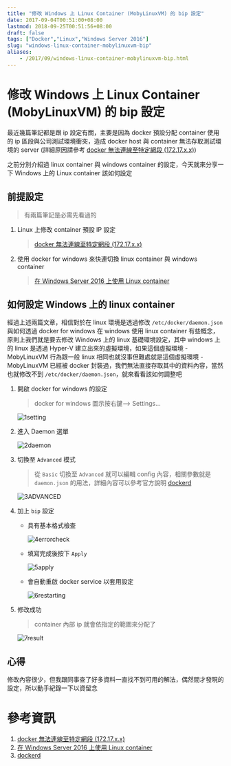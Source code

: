 ```yaml
---
title: "修改 Windows 上 Linux Container (MobyLinuxVM) 的 bip 設定"
date: 2017-09-04T00:51:00+08:00
lastmod: 2018-09-25T00:51:56+08:00
draft: false
tags: ["Docker","Linux","Windows Server 2016"]
slug: "windows-linux-container-mobylinuxvm-bip"
aliases:
    - /2017/09/windows-linux-container-mobylinuxvm-bip.html
---
```

# 修改 Windows 上 Linux Container (MobyLinuxVM) 的 bip 設定
最近幾篇筆記都是跟 ip 設定有關，主要是因為 docker 預設分配 container 使用的 ip 區段與公司測試環境衝突，造成 docker host 與 container 無法存取測試環境的 server (詳細原因請參考 [docker 無法連線至特定網段 (172.17.x.x)](https://blog.yowko.com/2017/09/docker-172-17-ip.html))

之前分別介紹過 linux container 與 windows container 的設定，今天就來分享一下 Windows 上的 Linux container 該如何設定

## 前提設定

> 有兩篇筆記是必需先看過的

1.  Linux 上修改 container 預設 IP 設定

    > [docker 無法連線至特定網段 (172.17.x.x)](https://blog.yowko.com/2017/09/docker-172-17-ip.html)

2.  使用 docker for windows 來快連切換 linux container 與 windows container

    > [在 Windows Server 2016 上使用 Linux container](https://blog.yowko.com/2017/09/windows-server-2016-linux-container.html)

## 如何設定 Windows 上的 linux container

經過上述兩篇文章，相信對於在 linux 環境是透過修改 `/etc/docker/daemon.json` 與如何透過 docker for windows 在 windows 使用 linux container 有些概念，原則上我們就是要去修改 Windows 上的 linux 基礎環境設定，其中 windows 上的 linux 是透過 Hyper-V 建立出來的虛擬環境，如果這個虛擬環境 - MobyLinuxVM 行為跟一般 linux 相同也就沒事但難處就是這個虛擬環境 - MobyLinuxVM 已經被 docker 封裝過，我們無法直接存取其中的資料內容，當然也就修改不到 `/etc/docker/daemon.json`，就來看看該如何調整吧

1.  開啟 docker for windows 的設定

    > docker for windows 圖示按右鍵--> Settings...

    ![1setting](https://user-images.githubusercontent.com/3851540/30004922-1ba4a408-910a-11e7-9d29-316bd128b3d5.png)

2.  進入 Daemon 選單

    ![2daemon](https://user-images.githubusercontent.com/3851540/30004923-1bd09b08-910a-11e7-8ada-f96c0ba40b3b.png)

3.  切換至 `Advanced` 模式

    > 從 `Basic` 切換至 `Advanced` 就可以編輯 config 內容，相關參數就是 `daemon.json` 的用法，詳細內容可以參考官方說明 [dockerd](https://docs.docker.com/engine/reference/commandline/dockerd/)

    ![3ADVANCED](https://user-images.githubusercontent.com/3851540/30004924-1be7ce22-910a-11e7-8e2e-84b82f86930e.png)

4.  加上 `bip` 設定

    *   具有基本格式檢查

        ![4errorcheck](https://user-images.githubusercontent.com/3851540/30004925-1beb7a5e-910a-11e7-8bba-3df3e8745f42.png)

    *   填寫完成後按下 `Apply`

        ![5apply](https://user-images.githubusercontent.com/3851540/30004926-1bef1bdc-910a-11e7-8f5b-75071e2154cc.png)

    *   會自動重啟 docker service 以套用設定

        ![6restarting](https://user-images.githubusercontent.com/3851540/30004927-1bf396ee-910a-11e7-89cc-771ae0404c37.png)

5.  修改成功

    > container 內部 ip 就會依指定的範圍來分配了

    ![7result](https://user-images.githubusercontent.com/3851540/30004928-1c786586-910a-11e7-8e50-07647aea61d8.png)

## 心得

修改內容很少，但我跟同事查了好多資料一直找不到可用的解法，偶然間才發現的設定，所以動手紀錄一下以資留念

# 參考資訊

1.  [docker 無法連線至特定網段 (172.17.x.x)](https://blog.yowko.com/2017/09/docker-172-17-ip.html)
2.  [在 Windows Server 2016 上使用 Linux container](https://blog.yowko.com/2017/09/windows-server-2016-linux-container.html)
3.  [dockerd](https://docs.docker.com/engine/reference/commandline/dockerd/)
